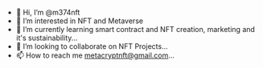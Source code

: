 - 👋 Hi, I’m @m374nft
- 👀 I’m interested in NFT and Metaverse
- 🌱 I’m currently learning smart contract and NFT creation, marketing and it's sustainability...
- 💞️ I’m looking to collaborate on NFT Projects...
- 📫 How to reach me metacryptnft@gmail.com...

<!---
m374nft/m374nft is a ✨ special ✨ repository because its `README.md` (this file) appears on your GitHub profile.
You can click the Preview link to take a look at your changes.
--->
